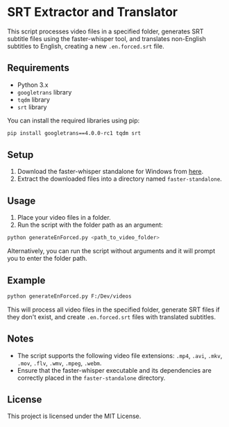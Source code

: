 # SRT Extractor and Translator

This script processes video files in a specified folder, generates SRT subtitle files using the faster-whisper tool, and translates non-English subtitles to English, creating a new `.en.forced.srt` file.

## Requirements

- Python 3.x
- `googletrans` library
- `tqdm` library
- `srt` library

You can install the required libraries using pip:
```sh
pip install googletrans==4.0.0-rc1 tqdm srt
```

## Setup

1. Download the faster-whisper standalone for Windows from [here](https://github.com/Purfview/whisper-standalone-win).
2. Extract the downloaded files into a directory named `faster-standalone`.

## Usage

1. Place your video files in a folder.
2. Run the script with the folder path as an argument:
```sh
python generateEnForced.py <path_to_video_folder>
```
   Alternatively, you can run the script without arguments and it will prompt you to enter the folder path.

## Example

```sh
python generateEnForced.py F:/Dev/videos
```

This will process all video files in the specified folder, generate SRT files if they don't exist, and create `.en.forced.srt` files with translated subtitles.

## Notes

- The script supports the following video file extensions: `.mp4`, `.avi`, `.mkv`, `.mov`, `.flv`, `.wmv`, `.mpeg`, `.webm`.
- Ensure that the faster-whisper executable and its dependencies are correctly placed in the `faster-standalone` directory.

## License

This project is licensed under the MIT License.
